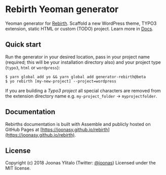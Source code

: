 # Rebirth Yeoman generator

Yeoman generator for [Rebirth](https://github.com/joonasy/rebirth.git). Scaffold a new WordPress theme, TYPO3 extension, static HTML or custom (TODO) project. Learn more in [Docs](https://joonasy.github.io/rebirth/docs/getting-started/generator/).

## Quick start

Run the generator in your desired location, pass in your project name (required; this will be your installation directory also) and your project type (`typo3`, `html` or `wordpress`):

```
$ yarn global add yo && yarn global add generator-rebirth@beta
$ yo rebirth [my-new-project] --project=wordpress
```

If you are building a _Typo3 project_ all special characters are removed from the extension directory name e.g. `my-project_folder` -> `myprojectfolder`.

## Documentation

Rebirths documentation is built with Assemble and publicly hosted on GitHub Pages at [https://joonasy.github.io/rebirth](https://joonasy.github.io/rebirth).

## License

Copyright (c) 2018 Joonas Ylitalo (Twitter: [@joonas](https://twitter.com/joonasy)) Licensed under the MIT license.
